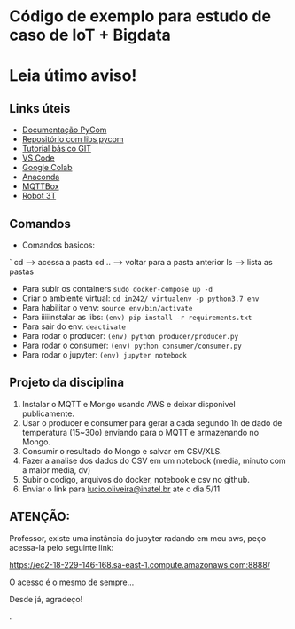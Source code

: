 # Código de exemplo para estudo de caso de IoT + Bigdata
# Leia útimo aviso!


## Links úteis

- [Documentação PyCom](https://docs.pycom.io)
- [Repositório com libs pycom](https://github.com/pycom/pycom-libraries)
- [Tutorial básico GIT](https://rogerdudler.github.io/git-guide/index.pt_BR.html)
- [VS Code](https://code.visualstudio.com)
- [Google Colab](https://colab.research.google.com)
- [Anaconda](https://www.anaconda.com/distribution/)
- [MQTTBox](http://workswithweb.com/mqttbox.html)
- [Robot 3T](https://robomongo.org/download)

## Comandos

- Comandos basicos:

`
cd --> acessa a pasta
cd .. --> voltar para a pasta anterior
ls --> lista as pastas


- Para subir os containers `sudo docker-compose up -d`
- Criar o ambiente virtual: 
``
cd in242/
virtualenv -p python3.7 env
``
- Para habilitar o venv: `source env/bin/activate`
- Para iiiiinstalar as libs: `(env) pip install -r requirements.txt`
- Para sair do env: `deactivate`
- Para rodar o producer: `(env) python producer/producer.py`
- Para rodar o consumer: `(env) python consumer/consumer.py`
- Para rodar o jupyter: `(env) jupyter notebook`

## Projeto da disciplina

1. Instalar o MQTT e Mongo usando AWS e deixar disponivel publicamente.
2. Usar o producer e consumer para gerar a cada segundo 1h de dado de temperatura (15~30o) enviando para o MQTT e armazenando no Mongo.
3. Consumir o resultado do Mongo e salvar em CSV/XLS.
4. Fazer a analise dos dados do CSV em um notebook (media, minuto com a maior media, dv)
5. Subir o codigo, arquivos do docker, notebook e csv no github.
6. Enviar o link para lucio.oliveira@inatel.br ate o dia 5/11


## ATENÇÃO:
Professor, existe uma instância do jupyter radando em meu aws, peço acessa-la pelo seguinte link:

https://ec2-18-229-146-168.sa-east-1.compute.amazonaws.com:8888/

O acesso é o mesmo de sempre...


Desde já, agradeço!

.
